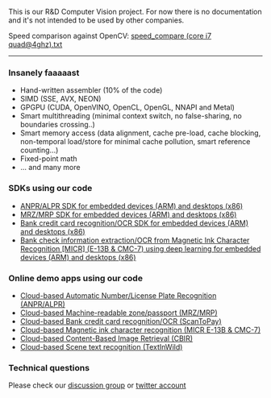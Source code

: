   This is our R&D Computer Vision project. For now there is no documentation and it's not intended to be used by other companies.
  
  Speed comparison against OpenCV: [speed_compare \(core i7 quad@4ghz\).txt](speed_compare%20(core%20i7%20quad%404ghz).txt)
  
  <hr />
  
  ### Insanely faaaaast ###
  - Hand-written assembler (10% of the code)
  - SIMD (SSE, AVX, NEON)
  - GPGPU (CUDA, OpenVINO, OpenCL, OpenGL, NNAPI and Metal)
  - Smart multithreading (minimal context switch, no false-sharing, no boundaries crossing..)
  - Smart memory access (data alignment, cache pre-load, cache blocking, non-temporal load/store for minimal cache pollution, smart reference counting...)
  - Fixed-point math
  - ... and many more 

### SDKs using our code ###

 - <a target="_blank" href="https://github.com/DoubangoTelecom/ultimateALPR-SDK">ANPR/ALPR SDK for embedded devices (ARM) and desktops (x86) </a>
 - <a target="_blank" href="https://github.com/DoubangoTelecom/ultimateMRZ-SDK">MRZ/MRP SDK for embedded devices (ARM) and desktops (x86) </a>
  - <a target="_blank" href="https://github.com/DoubangoTelecom/ultimateCreditCard-SDK">Bank credit card recognition/OCR SDK for embedded devices (ARM) and desktops (x86) </a>
   - <a target="_blank" href="https://github.com/DoubangoTelecom/ultimateMRZ-SDK">Bank check information extraction/OCR from Magnetic Ink Character Recognition [MICR] (E-13B & CMC-7) using deep learning for embedded devices (ARM) and desktops (x86) </a>
 
 ### Online demo apps using our code ###
 - <a target="_blank" href="https://doubango.org/webapps/alpr/">Cloud-based Automatic Number/License Plate Recognition (ANPR/ALPR)</a>
 - <a target="_blank" href="https://doubango.org/webapps/mrz/">Cloud-based Machine-readable zone/passport (MRZ/MRP)</a>
 - <a target="_blank" href="https://doubango.org/webapps/credit-card-ocr/">Cloud-based Bank credit card recognition/OCR (ScanToPay)</a>
 - <a target="_blank" href="https://doubango.org/webapps/micr/">Cloud-based Magnetic ink character recognition (MICR E-13B & CMC-7)</a>
 - <a target="_blank" href="https://doubango.org/webapps/cbir/">Cloud-based Content-Based Image Retrieval (CBIR)</a>
 - <a target="_blank" href="https://doubango.org/webapps/ocr/">Cloud-based Scene text recognition (TextInWild)</a>
 
 ### Technical questions ###
 Please check our [discussion group](https://groups.google.com/forum/#!forum/doubango-ai) or [twitter account](https://twitter.com/doubangotelecom?lang=en)
